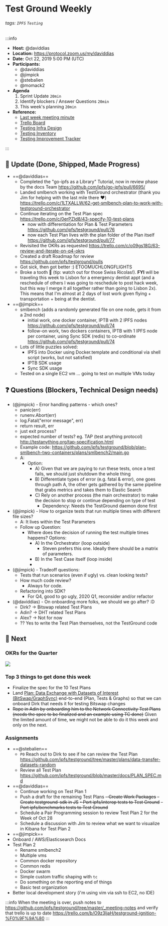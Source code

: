 Test Ground Weekly
===

###### tags: `IPFS` `Testing`

:::info
- **Host:** @daviddias
- **Location:** https://protocol.zoom.us/my/daviddias
- **Date:** Oct 22, 2019 5:00 PM (UTC)
- **Participants:**
    - @daviddias
    - @jimpick
    - @stebalien
    - @momack2
- **Agenda**
  1. Sprint Update `20min`
  2. Identify blockers / Answer Questions `20min`
  3. This week's planning `20min`
- **Reference:** 
  - [Last week meeting minute](https://github.com/ipfs/testground/pull/69)
  - [Trello Board](https://trello.com/b/O9z3ljaH/testground-ignition-%F0%9F%9A%80)
  - [Testing Infra Design](https://github.com/ipfs/testground/blob/master/docs/SPEC.md)
  - [Testing Inventory](https://github.com/ipfs/testground/blob/master/docs/test-inventory.md)
  - [Testing Improvement Tracker](https://docs.google.com/spreadsheets/d/1xyqyGUF-oe3x9ln88YonVeOMWWdknik74lVgL_3dBY8/edit#gid=0)

:::

## :mega: Update (Done, Shipped, Made Progress)

- ==@daviddias==
  - Completed the "go-ipfs as a Library" Tutorial, now in review phase by the docs Team https://github.com/ipfs/go-ipfs/pull/6695/
  - Landed smlbench working with TestGround orchestrator (thank you Jim for helping with the last mile there ❤️) https://trello.com/c/1LTXALLW/62-get-smlbench-plan-to-work-with-testground-orchestrator
  - Continue iterating on the Test Plan spec  https://trello.com/c/0erPZId8/43-specify-10-test-plans
    - now with differentiation for Plan & Test Parameters https://github.com/ipfs/testground/pull/76
    - now each Test Plan lives with the plan folder of the Plan itself https://github.com/ipfs/testground/pull/77
  - Revisited the OKRs as requested https://trello.com/c/o09gs18G/63-review-and-iterate-on-q4-okrs
  - Created a draft Roadmap for review https://github.com/ipfs/testground/pulls
  - Got sick, then got better :) ETOOMUCHLONGFLIGHTS
  - Broke a tooth 🦷 (tip: watch out for those Swiss Ricolas!). **FYI** will be traveling this week to Lisbon for a emergency dentist appt (and a reschedule of others I was going to reschedule to post hack week, but this way I merge it all together rather than going to Lisbon 2x). This means that I'm almost at 2 days of lost work given flying + transportation + being at the dentist.
- ==@jimpick==
  - smlbench (adds a randomly generated file on one node, gets it from a 2nd node)
    - initial work, one docker container, IPTB with 2 IPFS nodes https://github.com/ipfs/testground/pull/74
    - follow-on work, two dockers containers, IPTB with 1 IPFS node per container, using Sync SDK (redis) to co-ordinate https://github.com/ipfs/testground/pull/74
  - Lots of little puzzles solved:
    - IPFS into Docker using Docker.template and conditional via shell script (works, but not satisfied)
    - IPTB SDK usage
    - Sync SDK usage
  - Tested on a single EC2 vm ... going to test on multiple VMs today

## :question: Questions (Blockers, Technical Design needs)

- (@jimpick) - Error handling patterns - which ones?
  - panic(err)
  - runenv.Abort(err)
  - log.Fatal("error message", err)
  - return result, err
  - just exit process?
  - expected number of tests? eg. TAP (test anything protocol) http://testanything.org/tap-specification.html
  - Example code: https://github.com/ipfs/testground/blob/plan-smlbench-two-containers/plans/smlbench2/main.go
  - A:
    - Option:
      - A) Given that we are paying to run these tests, once a test fails, we should just shutdown the whole thing
      - B) Differentiate types of error (e.g. fatal & error), one goes through path A, the other gets gathered by the same pipeline that grabs metrics and takes them to Elastic Search
      - C) Rely on another process (the main orchestrator) to make the decision to stop or continue depending on type of test
        - Dependency: Needs the TestGround daemon done first 
- (@jimpick) - How to organize tests that run multiple times with different file sizes?
  - A: It lives within the Test Parameters
  - Follow up Question:
    - Where does the decision of running the test multiple times happens? Options:
      - A) In the Orchestrator (loop outside)
        - Steven prefers this one. Ideally there should be a matrix of parameters.
      - B) In the Test Case itself (loop inside)
      - 
- (@jimpick) - Tradeoff questions:
  - Tests that run scenarios (even if ugly) vs. clean looking tests?
  - How much code review?
    - Always for code. 
  - Refactoring into SDK?
    - For Q4, good to go ugly, 2020 Q1, reconsider and/or refactor
- (@daviddias) - On onboarding more folks, we should we go after? :D
  - Dirk? -> Bitswap related Test Plans
  - Adin? -> DHT related Test Plans
  - Alex? -> Not for now
  - ?? Yes to write the Test Plan themselves, not the TestGround code

## :dart: Next

### OKRs for the Quarter

![](https://raw.githubusercontent.com/ipfs/testground/master/docs/img/Q4OKRs.png)

### Top 3 things to get done this week

- Finalize the spec for the 10 Test Plans
- Land [Plan: Data Exchange with Datasets of Interest (BitSwap/GraphSync)](https://github.com/ipfs/testground/blob/master/docs/tests-mvp.md#plan-data-exchange-with-datasets-of-interest-bitswapgraphsync) end-to-end (Plan, Tests & Graphs) so that we can onboard Dirk that needs it for testing Bitswap changes
- ~~Rope in Adin by onboarding him to the Network Connectivity Test Plans (needs the spec to be finalized and an example using TC done)~~ Given the limited amount of time, we might not be able to do it this week and only on the next.

### Assignments

- ==@stebalien==
  - `P0` Reach out to Dirk to see if he can review the Test Plan https://github.com/ipfs/testground/tree/master/plans/data-transfer-datasets-random
  - Review all Test Plan https://github.com/ipfs/testground/blob/master/docs/PLAN_SPEC.md
- ==@daviddias==
  - Continue working on Test Plan 1
  - Push a draft for the remaining Test Plans
  ~~- Create Work Packages~~
    ~~- Create testground-sdk in JS~~
    ~~- Port ipfs/interop tests to Test Ground~~
    ~~- Port ipfs/benchmarks tests to Test Ground~~
  - Schedule a Pair Programming session to review Test Plan 2 for the Week of Oct 28
  - Schedule a discussion with Jim to review what we want to visualize in Kibana for Test Plan 2
- ==@jimpick==
 - Onboard / AWS/Elasticsearch Docs
 - Test Plan 2
   - Rename smlbench2
   - Multiple vms
   - Common docker repository
   - Common redis
   - Docker swarm
   - Simple custom traffic shaping with `tc`
   - Do something on the reporting end of things
   - Basic test organization
 - Better local development story (i'm using vim via ssh to EC2, no IDE)


:::info
When the meeting is over, push notes to https://github.com/ipfs/testground/tree/master/_meeting-notes and verify that trello is up to date https://trello.com/b/O9z3ljaH/testground-ignition-%F0%9F%9A%80
:::
